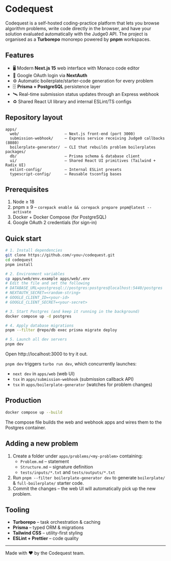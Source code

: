 # Codequest

Codequest is a self-hosted coding-practice platform that lets you browse
algorithm problems, write code directly in the browser, and have your
solution evaluated automatically with the Judge0 API. The project is
organised as a **Turborepo** monorepo powered by **pnpm** workspaces.

## Features

- 🖥 Modern **Next.js 15** web interface with Monaco code editor
- 🔐 Google OAuth login via **NextAuth**
- ⚙️ Automatic boilerplate/starter-code generation for every problem
- 🗄️ **Prisma + PostgreSQL** persistence layer
- 🛰️ Real-time submission status updates through an Express webhook
- ♻️ Shared React UI library and internal ESLint/TS configs

## Repository layout

```
apps/
  web/                    – Next.js front-end (port 3000)
  submission-webhook/     – Express service receiving Judge0 callbacks (8080)
  boilerplate-generator/  – CLI that rebuilds problem boilerplates
packages/
  db/                     – Prisma schema & database client
  ui/                     – Shared React UI primitives (Tailwind + Radix UI)
  eslint-config/          – Internal ESLint presets
  typescript-config/      – Reusable tsconfig bases
```

## Prerequisites

1. Node ≥ 18
2. pnpm ≥ 9 – `corepack enable && corepack prepare pnpm@latest --activate`
3. Docker + Docker Compose (for PostgreSQL)
4. Google OAuth 2 credentials (for sign-in)

## Quick start

```bash
# 1. Install dependencies
git clone https://github.com/<you>/codequest.git
cd codequest
pnpm install

# 2. Environment variables
cp apps/web/env.example apps/web/.env
# Edit the file and set the following
# DATABASE_URL=postgresql://postgres:postgres@localhost:5440/postgres
# NEXTAUTH_SECRET=<random-string>
# GOOGLE_CLIENT_ID=<your-id>
# GOOGLE_CLIENT_SECRET=<your-secret>

# 3. Start Postgres (and keep it running in the background)
docker compose up -d postgres

# 4. Apply database migrations
pnpm --filter @repo/db exec prisma migrate deploy

# 5. Launch all dev servers
pnpm dev
```

Open http://localhost:3000 to try it out.

`pnpm dev` triggers `turbo run dev`, which concurrently launches:

- `next dev` in `apps/web` (web UI)
- `tsx` in `apps/submission-webhook` (submission callback API)
- `tsx` in `apps/boilerplate-generator` (watches for problem changes)

## Production

```bash
docker compose up --build
```

The compose file builds the web and webhook apps and wires them to the
Postgres container.

## Adding a new problem

1. Create a folder under `apps/problems/<my-problem>` containing:
   - `Problem.md` – statement
   - `Structure.md` – signature definition
   - `tests/inputs/*.txt` and `tests/outputs/*.txt`
2. Run `pnpm --filter boilerplate-generator dev` to generate
   `boilerplate/` & `full-boilerplate/` starter code.
3. Commit the changes – the web UI will automatically pick up the new
   problem.

## Tooling

- **Turborepo** – task orchestration & caching
- **Prisma** – typed ORM & migrations
- **Tailwind CSS** – utility-first styling
- **ESLint + Prettier** – code quality

---

Made with ❤️ by the Codequest team.
